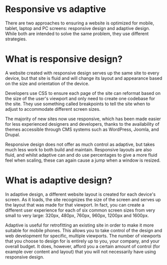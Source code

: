 # Responsive vs adaptive

There are two approaches to ensuring a website is optimized for mobile, tablet, laptop and PC screens: responsive design and adaptive design. While both are intended to solve the same problem, they use different strategies.

# What is responsive design?

A website created with responsive design serves up the same site to every device, but that site is fluid and will change its layout and appearance based on the size and orientation of the device.

Developers use CSS to ensure each page of the site can reformat based on the size of the user's viewport and only need to create one codebase for the site. They use something called breakpoints to tell the site when to adjust to accommodate different screen sizes.

The majority of new sites now use responsive, which has been made easier for less experienced designers and developers, thanks to the availability of themes accessible through CMS systems such as WordPress, Joomla, and Drupal.

Responsive design does not offer as much control as adaptive, but takes much less work to both build and maintain. Responsive layouts are also fluid, and whilst adaptive can and do use percentages to give a more fluid feel when scaling, these can again cause a jump when a window is resized.

# What is adaptive design?

In adaptive design, a different website layout is created for each device's screen. As it loads, the site recognizes the size of the screen and serves up the layout that was made for that viewport. In fact, you can create a different user experience for each of six common screen sizes from very small to very large: 320px, 480px, 760px, 960px, 1200px and 1600px.

Adaptive is useful for retrofitting an existing site in order to make it more suitable for mobile phones. This allows you to take control of the design and web development for specific, multiple viewports. The number of viewports that you choose to design for is entirely up to you, your company, and your overall budget. It does, however, afford you a certain amount of control (for example over content and layout) that you will not necessarily have using responsive design.
